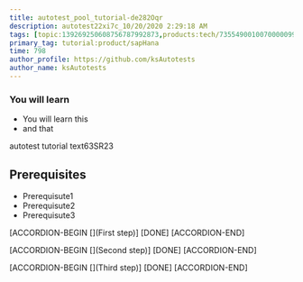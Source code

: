```yaml
---
title: autotest_pool_tutorial-de282Oqr
description: autotest22xi7c_10/20/2020 2:29:18 AM
tags: [topic:139269250608756787992873,products:tech/73554900100700000996,tutorial:experience/advanced]
primary_tag: tutorial:product/sapHana
time: 798
author_profile: https://github.com/ksAutotests
author_name: ksAutotests
---
```

### You will learn
- You will learn this
- and that

autotest tutorial text63SR23

## Prerequisites
- Prerequisute1
- Prerequisute2
- Prerequisute3

[ACCORDION-BEGIN [](First step)]
[DONE]
[ACCORDION-END]

[ACCORDION-BEGIN [](Second step)]
[DONE]
[ACCORDION-END]

[ACCORDION-BEGIN [](Third step)]
[DONE]
[ACCORDION-END]

